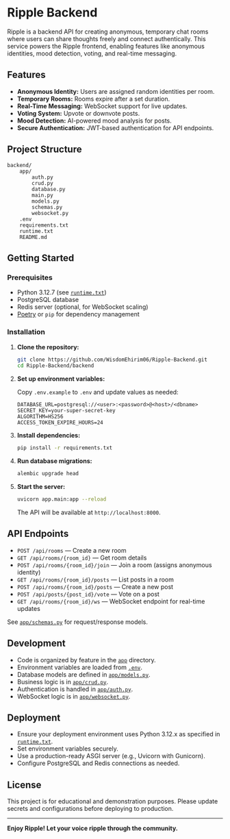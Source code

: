 # Ripple Backend

Ripple is a backend API for creating anonymous, temporary chat rooms where users can share thoughts freely and connect authentically. This service powers the Ripple frontend, enabling features like anonymous identities, mood detection, voting, and real-time messaging.

## Features

- **Anonymous Identity:** Users are assigned random identities per room.
- **Temporary Rooms:** Rooms expire after a set duration.
- **Real-Time Messaging:** WebSocket support for live updates.
- **Voting System:** Upvote or downvote posts.
- **Mood Detection:** AI-powered mood analysis for posts.
- **Secure Authentication:** JWT-based authentication for API endpoints.

## Project Structure

```
backend/
    app/
        auth.py
        crud.py
        database.py
        main.py
        models.py
        schemas.py
        websocket.py
    .env
    requirements.txt
    runtime.txt
    README.md
```

## Getting Started

### Prerequisites

- Python 3.12.7 (see [`runtime.txt`](runtime.txt))
- PostgreSQL database
- Redis server (optional, for WebSocket scaling)
- [Poetry](https://python-poetry.org/) or `pip` for dependency management

### Installation

1. **Clone the repository:**

   ```sh
   git clone https://github.com/WisdomEhirim06/Ripple-Backend.git
   cd Ripple-Backend/backend
   ```

2. **Set up environment variables:**

   Copy `.env.example` to `.env` and update values as needed:

   ```
   DATABASE_URL=postgresql://<user>:<password>@<host>/<dbname>
   SECRET_KEY=your-super-secret-key
   ALGORITHM=HS256
   ACCESS_TOKEN_EXPIRE_HOURS=24
   ```

3. **Install dependencies:**

   ```sh
   pip install -r requirements.txt
   ```

4. **Run database migrations:**

   ```sh
   alembic upgrade head
   ```

5. **Start the server:**

   ```sh
   uvicorn app.main:app --reload
   ```

   The API will be available at `http://localhost:8000`.

## API Endpoints

- `POST /api/rooms` — Create a new room
- `GET /api/rooms/{room_id}` — Get room details
- `POST /api/rooms/{room_id}/join` — Join a room (assigns anonymous identity)
- `GET /api/rooms/{room_id}/posts` — List posts in a room
- `POST /api/rooms/{room_id}/posts` — Create a new post
- `POST /api/posts/{post_id}/vote` — Vote on a post
- `GET /api/rooms/{room_id}/ws` — WebSocket endpoint for real-time updates

See [`app/schemas.py`](app/schemas.py) for request/response models.

## Development

- Code is organized by feature in the [`app`](app) directory.
- Environment variables are loaded from [`.env`](.env).
- Database models are defined in [`app/models.py`](app/models.py).
- Business logic is in [`app/crud.py`](app/crud.py).
- Authentication is handled in [`app/auth.py`](app/auth.py).
- WebSocket logic is in [`app/websocket.py`](app/websocket.py).

## Deployment

- Ensure your deployment environment uses Python 3.12.x as specified in [`runtime.txt`](runtime.txt).
- Set environment variables securely.
- Use a production-ready ASGI server (e.g., Uvicorn with Gunicorn).
- Configure PostgreSQL and Redis connections as needed.

## License

This project is for educational and demonstration purposes. Please update secrets and configurations before deploying to production.

---

**Enjoy Ripple! Let your voice ripple through the community.**